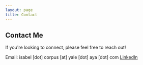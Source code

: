```yaml
---
layout: page
title: Contact
---
```


## Contact Me 

If you're looking to connect, please feel free to reach out!

Email: isabel [dot] corpus [at] yale [dot] aya [dot] com
[LinkedIn]()